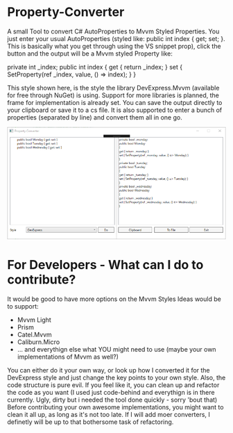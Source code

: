 # Property-Converter
A small Tool to convert C# AutoProperties to Mvvm Styled Properties.
You just enter your usual AutoProperties (styled like: public int index { get; set; }. This is basically what you get through using the VS snippet prop),
click the button and the output will be a Mvvm styled Property like:

private int _index;
public int index
{
get { return _index; }
set { SetProperty(ref _index, value, () => index); }
}

This style shown here, is the style the library DevExpress.Mvvm (available for free through NuGet) is using. Support for more libraries is planned, the frame for implementation is already set.
You can save the output directly to your clipboard or save it to a cs file. 
It is also supported to enter a bunch of properties (separated by line) and convert them all in one go.


![preview](https://github.com/al-develop/Property-Converter/blob/master/propconverter.png)



# For Developers - What can I do to contribute?
It would be good to have more options on the Mvvm Styles
Ideas would be to support:

- Mvvm Light
- Prism
- Catel.Mvvm
- Caliburn.Micro
- ... and  everythign else what YOU might need to use (maybe your own implementations of Mvvm as well?)

You can either do it your own way, or look up how I converted it for the DevExpress style and just change the key points to your own style.
Also, the code structure is pure evil. If you feel like it, you can clean up and refactor the code as you want (I used just code-behind and everythign is in there  currently. Ugly, dirty but i needed the tool done quickly - sorry 'bout that)
Before contributing your own awesome implementations, you might want to clean it all up, as long as it's not too late. If I will add moer converters, I definetly will be up to that bothersome task of refactoring.
